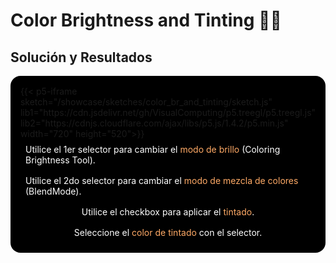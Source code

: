 # Color Brightness and Tinting 👩‍🎨

## Solución y Resultados
<div style="display:flex; flex-direction: column; align-items: center; justify-content: center;" id="cbat">
{{< p5-iframe sketch="/showcase/sketches/color_br_and_tinting/sketch.js" lib1="https://cdn.jsdelivr.net/gh/VisualComputing/p5.treegl/p5.treegl.js" lib2="https://cdnjs.cloudflare.com/ajax/libs/p5.js/1.4.2/p5.min.js" width="720" height="520">}}

<div style="color: white;padding: 0.5rem;">Utilice el 1er selector para cambiar el <span style="color: #FFAA66">modo de brillo</span> (Coloring Brightness Tool).</div>
<div style="color: white;padding: 0.5rem;">Utilice el 2do selector para cambiar el <span style="color: #FFAA66">modo de mezcla de colores </span>(BlendMode).</div>
<div style="color: white;padding: 0.5rem;">Utilice el checkbox para aplicar el <span style="color: #FFAA66">tintado</span>.</div>
<div style="color: white;padding: 0.5rem;">Seleccione el <span style="color: #FFAA66">color de tintado</span> con el selector.</div>
</div>

<style>
    #cbat{
        background-color: black;
        border-radius: 1rem;
        padding: 1rem;
    }
    #cbat iframe{
        border: none;
    }
</style>